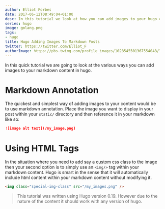 ```yaml
---
author: Elliot Forbes
date: 2017-06-12T08:49:04+01:00
desc: In this tutorial we look at how you can add images to your hugo content pages
series: hugo
image: golang.png
tags:
- hugo
title: Hugo Adding Images To Markdown Posts
twitter: https://twitter.com/Elliot_F
authorImage: https://pbs.twimg.com/profile_images/1028545501367554048/lzr43cQv_400x400.jpg
---
```


In this quick tutorial we are going to look at the various ways you can add images to your markdown content in hugo. 

# Markdown Annotation

The quickest and simplest way of adding images to your content would be to use markdown annotation. Place the image you want to display in your post within your `static/` directory and then reference it in your markdown like so:

```md
![image alt text](/my_image.png)
```

# Using HTML Tags

In the situation where you need to add say a custom css class to the image then your second option is to simply use an `<img/>` tag within your markdown content. Hugo is smart in the sense that it will automatically include html content within your markdown content without modifying it.

```html
<img class="special-img-class" src="/my_images.png" /> 
```

> This tutorial was written using Hugo version 0.19. However due to the nature of the content it should work with any version of hugo.